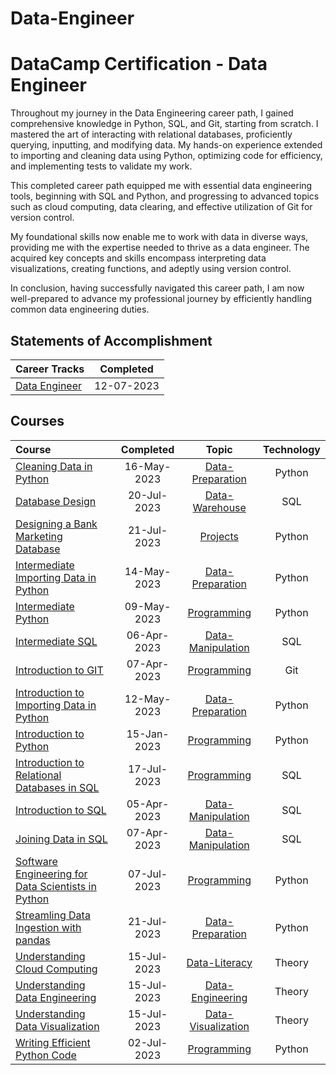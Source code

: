 # Data-Engineer


# DataCamp Certification - Data Engineer


Throughout my journey in the Data Engineering career path, I gained comprehensive knowledge in Python, SQL, and Git, starting from scratch. I mastered the art of interacting with relational databases, proficiently querying, inputting, and modifying data. My hands-on experience extended to importing and cleaning data using Python, optimizing code for efficiency, and implementing tests to validate my work.

This completed career path equipped me with essential data engineering tools, beginning with SQL and Python, and progressing to advanced topics such as cloud computing, data clearing, and effective utilization of Git for version control.

My foundational skills now enable me to work with data in diverse ways, providing me with the expertise needed to thrive as a data engineer. The acquired key concepts and skills encompass interpreting data visualizations, creating functions, and adeptly using version control.

In conclusion, having successfully navigated this career path, I am now well-prepared to advance my professional journey by efficiently handling common data engineering duties.
## Statements of Accomplishment
|                                       Career Tracks                                       | Completed  |
| :---------------------------------------------------------------------------------------- | :--------: |
| [Data Engineer](https://github.com/Katsuvest/Data-Engineer/tree/master/Data_Engineer.pdf) | 12-07-2023 |


## Courses

|                                                                            Course                                                                             |  Completed   |                                       Topic                                        | Technology |
| :------------------------------------------------------------------------------------------------------------------------------------------------------------ | :----------: | :--------------------------------------------------------------------------------: | :--------: |
| [Cleaning Data in Python](https://github.com/Katsuvest/Data-Preparation/tree/master/Cleaning_Data_in_Python)                                                  |  16-May-2023 |   [Data-Preparation](https://github.com/Katsuvest/Data-Preparation/tree/master/)   |   Python   |
| [Database Design](https://github.com/Katsuvest/Data-Warehouse/tree/master/Database_Design)                                                                    |  20-Jul-2023 |     [Data-Warehouse](https://github.com/Katsuvest/Data-Warehouse/tree/master/)     |     SQL    |
| [Designing a Bank Marketing Database](https://github.com/Katsuvest/Projects/tree/master/Designing_a_Bank_Marketing_Database)                                  |  21-Jul-2023 |           [Projects](https://github.com/Katsuvest/Projects/tree/master/)           |   Python   |
| [Intermediate Importing Data in Python](https://github.com/Katsuvest/Data-Preparation/tree/master/Intermediate_Importing_Data_in_Python)                      |  14-May-2023 |   [Data-Preparation](https://github.com/Katsuvest/Data-Preparation/tree/master/)   |   Python   |
| [Intermediate Python](https://github.com/Katsuvest/Programming/tree/master/Intermediate_Python)                                                               |  09-May-2023 |        [Programming](https://github.com/Katsuvest/Programming/tree/master/)        |   Python   |
| [Intermediate SQL](https://github.com/Katsuvest/Data-Manipulation/tree/master/Intermediate_SQL)                                                               |  06-Apr-2023 |  [Data-Manipulation](https://github.com/Katsuvest/Data-Manipulation/tree/master/)  |     SQL    |
| [Introduction to GIT](https://github.com/Katsuvest/Programming/tree/master/Introduction_to_GIT)                                                               |  07-Apr-2023 |        [Programming](https://github.com/Katsuvest/Programming/tree/master/)        |     Git    |
| [Introduction to Importing Data in Python](https://github.com/Katsuvest/Data-Preparation/tree/master/Introduction_to_Importing_Data_in_Python)                |  12-May-2023 |   [Data-Preparation](https://github.com/Katsuvest/Data-Preparation/tree/master/)   |   Python   |
| [Introduction to Python](https://github.com/Katsuvest/Programming/tree/master/Introduction_to_Python)                                                         |  15-Jan-2023 |        [Programming](https://github.com/Katsuvest/Programming/tree/master/)        |   Python   |
| [Introduction to Relational Databases in SQL](https://github.com/Katsuvest/Programming/tree/master/Introduction_to_Relational_Databases_in_SQL)               |  17-Jul-2023 |        [Programming](https://github.com/Katsuvest/Programming/tree/master/)        |     SQL    |
| [Introduction to SQL](https://github.com/Katsuvest/Data-Manipulation/tree/master/Introduction_to_SQL)                                                         |  05-Apr-2023 |  [Data-Manipulation](https://github.com/Katsuvest/Data-Manipulation/tree/master/)  |     SQL    |
| [Joining Data in SQL](https://github.com/Katsuvest/Data-Manipulation/tree/master/Joining_Data_in_SQL)                                                         |  07-Apr-2023 |  [Data-Manipulation](https://github.com/Katsuvest/Data-Manipulation/tree/master/)  |     SQL    |
| [Software Engineering for Data Scientists in Python](https://github.com/Katsuvest/Programming/tree/master/Software_Engineering_for_Data_Scientists_in_Python) |  07-Jul-2023 |        [Programming](https://github.com/Katsuvest/Programming/tree/master/)        |   Python   |
| [Streamling Data Ingestion with pandas](https://github.com/Katsuvest/Data-Preparation/tree/master/Streamling_Data_Ingestion_with_pandas)                      |  21-Jul-2023 |   [Data-Preparation](https://github.com/Katsuvest/Data-Preparation/tree/master/)   |   Python   |
| [Understanding Cloud Computing](https://github.com/Katsuvest/Data-Literacy/tree/master/Understanding_Cloud_Computing)                                         |  15-Jul-2023 |      [Data-Literacy](https://github.com/Katsuvest/Data-Literacy/tree/master/)      |   Theory   |
| [Understanding Data Engineering](https://github.com/Katsuvest/Data-Engineering/tree/master/Understanding_Data_Engineering)                                    |  15-Jul-2023 |   [Data-Engineering](https://github.com/Katsuvest/Data-Engineering/tree/master/)   |   Theory   |
| [Understanding Data Visualization](https://github.com/Katsuvest/Data-Visualization/tree/master/Understanding_Data_Visualization)                              |  15-Jul-2023 | [Data-Visualization](https://github.com/Katsuvest/Data-Visualization/tree/master/) |   Theory   |
| [Writing Efficient Python Code](https://github.com/Katsuvest/Programming/tree/master/Writing_Efficient_Python_Code)                                           |  02-Jul-2023 |        [Programming](https://github.com/Katsuvest/Programming/tree/master/)        |   Python   |

​
